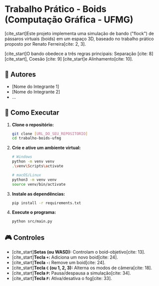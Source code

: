 # Trabalho Prático - Boids (Computação Gráfica - UFMG)

[cite_start]Este projeto implementa uma simulação de bando ("flock") de pássaros virtuais (boids) em um espaço 3D, baseado no trabalho prático proposto por Renato Ferreira[cite: 2, 3].

[cite_start]O bando obedece a três regras principais: Separação [cite: 8][cite_start], Coesão [cite: 9] [cite_start]e Alinhamento[cite: 10].

## 👥 Autores

* [Nome do Integrante 1]
* [Nome do Integrante 2]
* ...

## 🚀 Como Executar

1.  **Clone o repositório:**
    ```bash
    git clone [URL_DO_SEU_REPOSITORIO]
    cd trabalho-boids-ufmg
    ```

2.  **Crie e ative um ambiente virtual:**
    ```bash
    # Windows
    python -m venv venv
    .\venv\Scripts\activate

    # macOS/Linux
    python3 -m venv venv
    source venv/bin/activate
    ```

3.  **Instale as dependências:**
    ```bash
    pip install -r requirements.txt
    ```

4.  **Execute o programa:**
    ```bash
    python src/main.py
    ```

## 🎮 Controles

* [cite_start]**Setas (ou WASD):** Controlam o boid-objetivo[cite: 13].
* [cite_start]**Tecla `+`:** Adiciona um novo boid[cite: 24].
* [cite_start]**Tecla `-`:** Remove um boid[cite: 24].
* [cite_start]**Tecla `C` (ou 1, 2, 3):** Alterna os modos de câmera[cite: 18].
* [cite_start]**Tecla `P`:** Pausa/despausa a simulação[cite: 34].
* [cite_start]**Tecla `F`:** Ativa/desativa o fog[cite: 33].